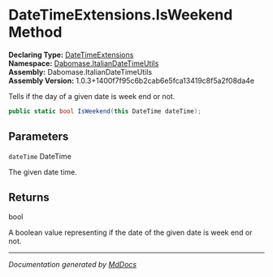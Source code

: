 ﻿<!--  
  <auto-generated>   
    The contents of this file were generated by a tool.  
    Changes to this file may be list if the file is regenerated  
  </auto-generated>   
-->

# DateTimeExtensions.IsWeekend Method

**Declaring Type:** [DateTimeExtensions](../index.md)  
**Namespace:** [Dabomase.ItalianDateTimeUtils](../../index.md)  
**Assembly:** Dabomase.ItalianDateTimeUtils  
**Assembly Version:** 1.0.3+1400f7f95c6b2cab6e5fca13419c8f5a2f08da4e

Tells if the day of a given date is week end or not.

```csharp
public static bool IsWeekend(this DateTime dateTime);
```

## Parameters

`dateTime`  DateTime

The given date time.

## Returns

bool

A boolean value representing if the date of the given date is week end or not.

___

*Documentation generated by [MdDocs](https://github.com/ap0llo/mddocs)*
